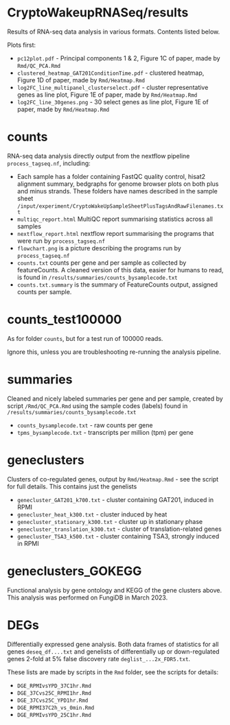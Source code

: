 # CryptoWakeupRNASeq/results

Results of RNA-seq data analysis in various formats. Contents listed below.

Plots first: 

- `pc12plot.pdf` - Principal components 1 & 2, Figure 1C of paper, made by `Rmd/QC_PCA.Rmd`
- `clustered_heatmap_GAT201ConditionTime.pdf` - clustered heatmap, Figure 1D of paper, made by `Rmd/Heatmap.Rmd`
- `log2FC_line_multipanel_clusterselect.pdf` - cluster representative genes as line plot, Figure 1E of paper, made by `Rmd/Heatmap.Rmd`
- `log2FC_line_30genes.png` - 30 select genes as line plot, Figure 1E of paper, made by `Rmd/Heatmap.Rmd`


# counts

RNA-seq data analysis directly output from the nextflow pipeline `process_tagseq.nf`, including:

- Each sample has a folder containing FastQC quality control, hisat2 alignment summary, bedgraphs for genome browser plots on both plus and minus strands. These folders have names described in the sample sheet `/input/experiment/CryptoWakeUpSampleSheetPlusTagsAndRawFilenames.txt`
- `multiqc_report.html` MultiQC report summarising statistics across all samples
- `nextflow_report.html` nextflow report summarising the programs that were run by `process_tagseq.nf`
- `flowchart.png` is a picture describing the programs run by `process_tagseq.nf`
- `counts.txt` counts per gene and per sample as collected by featureCounts. A cleaned version of this data, easier for humans to read, is found in `/results/summaries/counts_bysamplecode.txt`
- `counts.txt.summary` is the summary of FeatureCounts output, assigned counts per sample.


# counts_test100000

As for folder `counts`, but for a test run of 100000 reads.

Ignore this, unless you are troubleshooting re-running the analysis pipeline.

# summaries

Cleaned and nicely labeled summaries per gene and per sample, created by script `/Rmd/QC_PCA.Rmd` using the sample codes (labels) found in `/results/summaries/counts_bysamplecode.txt`

- `counts_bysamplecode.txt` - raw counts per gene
- `tpms_bysamplecode.txt` - transcripts per million (tpm) per gene


# geneclusters

Clusters of co-regulated genes, output by `Rmd/Heatmap.Rmd` - see the script for full details. This contains just the genelists

- `genecluster_GAT201_k700.txt` - cluster containing GAT201, induced in RPMI
- `genecluster_heat_k300.txt` - cluster induced by heat
- `genecluster_stationary_k300.txt` - cluster up in stationary phase
- `genecluster_translation_k300.txt` - cluster of translation-related genes
- `genecluster_TSA3_k500.txt` - cluster containing TSA3, strongly induced in RPMI



# geneclusters_GOKEGG

Functional analysis by gene ontology and KEGG of the gene clusters above.
This analysis was performed on FungiDB in March 2023.

# DEGs

Differentially expressed gene analysis. Both data frames of statistics for all genes `deseq_df....txt` and genelists of differentially up or down-regulated genes 2-fold at 5% false discovery rate `deglist_...2x_FDR5.txt`.

These lists are made by scripts in the `Rmd` folder, see the scripts for details:

- `DGE_RPMIvsYPD_37C1hr.Rmd`
- `DGE_37Cvs25C_RPMI1hr.Rmd`
- `DGE_37Cvs25C_YPD1hr.Rmd`
- `DGE_RPMI37C2h_vs_0min.Rmd`
- `DGE_RPMIvsYPD_25C1hr.Rmd`

